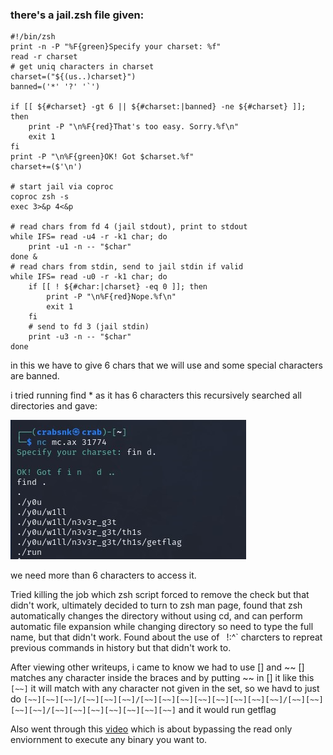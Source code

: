 ### there's a jail.zsh file given:

```
#!/bin/zsh
print -n -P "%F{green}Specify your charset: %f"
read -r charset
# get uniq characters in charset
charset=("${(us..)charset}")
banned=('*' '?' '`')

if [[ ${#charset} -gt 6 || ${#charset:|banned} -ne ${#charset} ]]; then
    print -P "\n%F{red}That's too easy. Sorry.%f\n"
    exit 1
fi
print -P "\n%F{green}OK! Got $charset.%f"
charset+=($'\n')

# start jail via coproc
coproc zsh -s
exec 3>&p 4<&p

# read chars from fd 4 (jail stdout), print to stdout
while IFS= read -u4 -r -k1 char; do
    print -u1 -n -- "$char"
done &
# read chars from stdin, send to jail stdin if valid
while IFS= read -u0 -r -k1 char; do
    if [[ ! ${#char:|charset} -eq 0 ]]; then
        print -P "\n%F{red}Nope.%f\n"
        exit 1
    fi
    # send to fd 3 (jail stdin)
    print -u3 -n -- "$char"
done
```

in this we have to give 6 chars that we will use and some special characters are banned. 

i tried running find * as it has 6 characters
this recursively searched all directories and gave:

![image](https://github.com/oxo-crab/diceCTF/blob/main/image.png)

we need more than 6 characters to access it.

Tried killing the job which zsh script forced to remove the check but that didn't work, ultimately decided to turn to zsh man page, found that zsh automatically changes the directory
without using cd, and can perform automatic file expansion while changing directory so need to type the full name, but that didn't work.
Found about the use of ` `!:^` charcters to repreat previous commands in history but that didn't work to.

After viewing other writeups, i came to know we had to use [] and ~~
[] matches any character inside the braces and by putting ~~ in [] it like this `[~~]` it will match with any character not given in the set, so we havd to just do 
`[~~][~~][~~]/[~~][~~][~~]/[~~][~~][~~][~~][~~][~~][~~][~~]/[~~][~~][~~][~~]/[~~][~~][~~][~~][~~][~~][~~]` and it would run getflag 

Also went through this [video](https://www.youtube.com/watch?v=poHirez8jk4) which is about bypassing the read only enviornment to execute any binary you want to.










